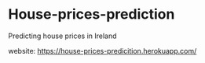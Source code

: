 # House-prices-prediction
Predicting house prices in Ireland

website: https://house-prices-predicition.herokuapp.com/
